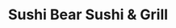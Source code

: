 ---
layout: place
title: Sushi Bear Sushi & Grill
permalink: /florida/jacksonville/sushi-bear-sushi-grill.html
stateAbbr: FL
stateName: Florida
cityName: Jacksonville
seo:
  type: restaurant
  links: http://sushibearjax.com/
place_id: ChIJO_KdM2i45YgRapsDIeWzMM8
photos:
  - name: >-
      places/ChIJO_KdM2i45YgRapsDIeWzMM8/photos/AeeoHcKFGwjxXRAOHmAe5wmQbPeDuJzy4um5Qd4xkVrF-uccYHqs0gKt2Na2F9KVg5NnVGotzSgiUaaRY5X32covf5Ks4td8_iq3QA8kDNu_DLNo2XSTzfKslz2C4wyaHkY0iAhrTezmGEOC63_7FvWnpg6ezMknthKxFpiH0uCDeiCJH-vyzfHhwBtWwAOnK4UwK3Cf-YBlEtCKGia50-eA8uVyBz27aZM3rHyL_kL1F3y8vb0ITRtzGtxZwZc1c4X0-e7pL14QK5Fq_-0ErnHkS0wDkg4Kogl0jgZXAXU8_KPR6w
    widthPx: 700
    heightPx: 471
    authorAttributions:
      - displayName: Sushi Bear Sushi & Grill
        uri: https://maps.google.com/maps/contrib/105240664997790851863
        photoUri: >-
          https://lh3.googleusercontent.com/a-/ALV-UjWFyiiOiheGhorRzsaHlXp56_nR-xZTB9hH30ZN4SAWT-x7EcU=s100-p-k-no-mo
    flagContentUri: >-
      https://www.google.com/local/imagery/report/?cb_client=maps_api_places.places_api&image_key=!1e10!2sAF1QipPeAqKGnnU2kwjLGGZr0VhOxW7T7x48Afv7Sjek&hl=en-US
    googleMapsUri: >-
      https://www.google.com/maps/place//data=!3m4!1e2!3m2!1sAF1QipPeAqKGnnU2kwjLGGZr0VhOxW7T7x48Afv7Sjek!2e10!4m2!3m1!1s0x88e5b868339df23b:0xcf30b3e521039b6a
  - name: >-
      places/ChIJO_KdM2i45YgRapsDIeWzMM8/photos/AeeoHcLPoUMRhZ83QbEGTxUs-XGCvj8Ykaa6Q8wgfRE6jqGDeBgOjltPZc8l2058H5ATyEmf4sheYHQPDhEpoABAmw86YIv67hlbFf33LLJeZFNny-Znlc6r6_zS8k9q6QZMMCeNFkW6hrB0EoREjb5upUZZ1SrwKpYXGGNNyYZ4rTBQooX4cfuyUXzMBhCy9rX9QD1pT8MLur3-S0d7jwH-Mw0Wo9zyv5UQYpAo3vUZwNTEXYmrHBuOgmD9ioFFHhzHq2fochgoxQO_CjCfce6RNdtV5fRreRoDZ6gW1cjo83N1Gg
    widthPx: 850
    heightPx: 314
    authorAttributions:
      - displayName: Sushi Bear Sushi & Grill
        uri: https://maps.google.com/maps/contrib/105240664997790851863
        photoUri: >-
          https://lh3.googleusercontent.com/a-/ALV-UjWFyiiOiheGhorRzsaHlXp56_nR-xZTB9hH30ZN4SAWT-x7EcU=s100-p-k-no-mo
    flagContentUri: >-
      https://www.google.com/local/imagery/report/?cb_client=maps_api_places.places_api&image_key=!1e10!2sAF1QipMTr_a8J3-eknMhMlsnQFFFAzs3_6hW1N_Ev0H-&hl=en-US
    googleMapsUri: >-
      https://www.google.com/maps/place//data=!3m4!1e2!3m2!1sAF1QipMTr_a8J3-eknMhMlsnQFFFAzs3_6hW1N_Ev0H-!2e10!4m2!3m1!1s0x88e5b868339df23b:0xcf30b3e521039b6a
  - name: >-
      places/ChIJO_KdM2i45YgRapsDIeWzMM8/photos/AeeoHcLVan-uf6nUqN7qPEBegnbMd5x9f3T8yLImJGweVF3nZcDQnlZrUkEP9bLMOYesCHsOlCuLDZNtYvhH3il5CNCKpCnGOEarzeoA1uv9sUAgFl17db9kOKOd00QsZBreHyzDbRK_x_kKVsPfPSAKtZ8s2PmxBjE72mV2KzH6xJWY7DsihokJgjS1fbIwe2odV1F2VXz0ldeUKU5l1vt6OOubz40-3CKhTsZWGN16_pIaKyEmFzdCVpid4-TJqmz5wVtPsGPH6JtWqzLWs71vFdUFXLuBZoRc6YIuDMdO5W2xyAVG_5u9nix2g22oIjOCWkE0foP-Jk7jbemMeLxjE9N61UA0PE0jv6BtUfazPcl6rqWimtuHKBK7xo5Wlm_zXkGhiYEl2l4zuHZF_e0Ft6-jsMT4Rg_xNhUxzB9Ey0Y02A
    widthPx: 4000
    heightPx: 3000
    authorAttributions:
      - displayName: Christen B
        uri: https://maps.google.com/maps/contrib/115782155454801242555
        photoUri: >-
          https://lh3.googleusercontent.com/a/ACg8ocLjOZSv0UvO5FN8GSBGhLcuwQckVgYDQM_Oe2ZP98KH45-y3W8=s100-p-k-no-mo
    flagContentUri: >-
      https://www.google.com/local/imagery/report/?cb_client=maps_api_places.places_api&image_key=!1e10!2sCIHM0ogKEICAgMCw9_CJLQ&hl=en-US
    googleMapsUri: >-
      https://www.google.com/maps/place//data=!3m4!1e2!3m2!1sCIHM0ogKEICAgMCw9_CJLQ!2e10!4m2!3m1!1s0x88e5b868339df23b:0xcf30b3e521039b6a
  - name: >-
      places/ChIJO_KdM2i45YgRapsDIeWzMM8/photos/AeeoHcLrjFaigUoFYMKHvLKR-VCs4-699UCruZ6gmfzh6d4maKurDQPIRFTCHkI_IzaJ3IldgOH7_wYN5Cx2kKvk9r7Xg1dNbd6lGJRXDhic4BKwmyuj5kd_s_O5emJ-q9-N7pQ6PR6z_fS_o4o9y4--6E7TOOyTxzNmLCLaLblYC6rOXE7nGmam1JajG1mgXhNiZfQhfZkiOOpIZWkVw-sLM96xbL4X7vz1sh97IqE2XbLkDoo6AyHskTyrxyd3nb_ovHIAlhmnelEmw2cqQVas_REJBejE_SHt17ENPpvusbTmqrkurYZCfUd3U7y2rPw8QvEtA-6obWNoT1yehN_z3b13YKEMV9KSpqx7WS7wxEvmjq0Yny4362SRh8HKDccqcu0q9SFIqhVT3TwGQ-Ayj0XwyHFPa6a9BGk2cWg9TS4
    widthPx: 3600
    heightPx: 4800
    authorAttributions:
      - displayName: Brittany Miller
        uri: https://maps.google.com/maps/contrib/116770181165192576573
        photoUri: >-
          https://lh3.googleusercontent.com/a-/ALV-UjWTgjNVcN31rP4KKwwmy_LEDb47NkLNmDslzPkBDkMqiS7PquU=s100-p-k-no-mo
    flagContentUri: >-
      https://www.google.com/local/imagery/report/?cb_client=maps_api_places.places_api&image_key=!1e10!2sCIHM0ogKEICAgICvuLDYbA&hl=en-US
    googleMapsUri: >-
      https://www.google.com/maps/place//data=!3m4!1e2!3m2!1sCIHM0ogKEICAgICvuLDYbA!2e10!4m2!3m1!1s0x88e5b868339df23b:0xcf30b3e521039b6a
  - name: >-
      places/ChIJO_KdM2i45YgRapsDIeWzMM8/photos/AeeoHcLFXDSTlvZiMSG9vURan29P-ETiGftpKLzp2n1p77Rv_rcAXss2PEiv1PEPIbIEsuL4cAtbzqFBPFTvyolK6SKwlkqkpiLBz4VaJF3lQ8bhRSJZFXRo0uxL-AJ_TwLIk8LUEUOiU5idz8g3Oyv1DXIfg05nb7D6j4-Zmq8DDU3D4pdkYGCkUJmtAG5KN2a213CY6l37Q5lIFx5lvm5c6oxKXtw2EduMKNfnh4cYWK3T1imoLBHJBZXjpdTlDiDL3KwmCyc5Feb1cWIBPsZvMXJ3SmPMW8wzSIfi49poWWDneab9Rw9GhnqCjufH7cPoW2txbo_9OtRdjgcKXuO7aO_xR728AnILoCB8Js2M4Oor-c7ZKzt4MnjMfVo-Ut04qG1xBRawGGBzHC4MkZermbNC3SXfllmKWIyWzc1b9BZpnecc
    widthPx: 4000
    heightPx: 1868
    authorAttributions:
      - displayName: Elaine Lowery
        uri: https://maps.google.com/maps/contrib/103474112266148853490
        photoUri: >-
          https://lh3.googleusercontent.com/a-/ALV-UjWTd6J8OFASMw24vEHWda5ibgzk_BLkS2jHLCYud3PYhO08Mcna2A=s100-p-k-no-mo
    flagContentUri: >-
      https://www.google.com/local/imagery/report/?cb_client=maps_api_places.places_api&image_key=!1e10!2sCIHM0ogKEICAgICBtJvBowE&hl=en-US
    googleMapsUri: >-
      https://www.google.com/maps/place//data=!3m4!1e2!3m2!1sCIHM0ogKEICAgICBtJvBowE!2e10!4m2!3m1!1s0x88e5b868339df23b:0xcf30b3e521039b6a
  - name: >-
      places/ChIJO_KdM2i45YgRapsDIeWzMM8/photos/AeeoHcKYhcBTHYKYRz3PAPhWpMXEFj5iLGyJlT8T0mYIO2MNYqv6QM_N1PzUxMBxFex761-mTpDgFGMt2H7BvIYZM0kBUkoziJV_dgvODZQqwxfUR9Cyp-SeAZkobiUXnYl0_vae2G83geyyR1lTLmuZzWyRXfU8xqBMiYey6vc1tMcuKvN6BmK4wXjKl7galTF3ixM-deRbzEzHelcMkD9J1MLoBSksdsC5cift07kv9VynKb2O-6e8h4czmdIMjtfxmrDMF7sSUUuv_x1MS35dqwdvcQsc7sqOML5PXbWSh4AyKOadCP8lLn3F2MyAAlVTsQ9TjGoA-U2O4Q9SFbkoBdeP3IYRvZGZdim_vOOhhq-G8lrl_HLlQ3nOCSWfM60-x_XKueEerUNpoEKUVoxWD1S4MXoO7FBkbLL7ndQIWjJG0Q
    widthPx: 4000
    heightPx: 2252
    authorAttributions:
      - displayName: jennifer james
        uri: https://maps.google.com/maps/contrib/115752715820789940446
        photoUri: >-
          https://lh3.googleusercontent.com/a/ACg8ocLaikdWocNy8AFDCbs97ckUeZHSYUS1OqPafWtHEOyfMoCtOw=s100-p-k-no-mo
    flagContentUri: >-
      https://www.google.com/local/imagery/report/?cb_client=maps_api_places.places_api&image_key=!1e10!2sCIHM0ogKEICAgMCA8pvQZw&hl=en-US
    googleMapsUri: >-
      https://www.google.com/maps/place//data=!3m4!1e2!3m2!1sCIHM0ogKEICAgMCA8pvQZw!2e10!4m2!3m1!1s0x88e5b868339df23b:0xcf30b3e521039b6a
  - name: >-
      places/ChIJO_KdM2i45YgRapsDIeWzMM8/photos/AeeoHcKjyIOAhL84M72VjDpbYu7P2P-NDt-KNeMlm3utqLfc_twnXe-6Zdo5qIFcBYYI06pftm6YTkZFbp3n_cw5ZDjb6nIHVzsirgGRIaWtEyZ7ShA3IiY-3BkWPpatcWKN4RUGVqcGaVD-6-hDugRTMbkg9RBgWR8BcJOFpQfp73S9iwQFLVDttXOV9o5-salLc-dVnWIh4DW_7iQjcSpV9OHhZpvINMRoqDhVnA3DgIMEYjUK76zGejocZnVFMHv7OZiUtKssjBMZgFe30YWcxyOcnTbtFoO1M5SI_s-lg2TfkFaFMoACJsoUJWfU_0hMClqdEXZ44_e4-PzhI11qUNTSpEylM2JSJZdR18wcaDOWHBcteT3bshqZxhp4WP2zVvDwLoE8iMJGuHfcLk5lp86Zhnfu7kvugG5v8TSYAvCcMQ
    widthPx: 1623
    heightPx: 1679
    authorAttributions:
      - displayName: Lu Hoa
        uri: https://maps.google.com/maps/contrib/100048266523143835701
        photoUri: >-
          https://lh3.googleusercontent.com/a/ACg8ocIZULuio_E0TtNK0fXCknD-cnqDiVKApS0lX7Ee5VjHosLtCg=s100-p-k-no-mo
    flagContentUri: >-
      https://www.google.com/local/imagery/report/?cb_client=maps_api_places.places_api&image_key=!1e10!2sCIHM0ogKEICAgICbysiUSQ&hl=en-US
    googleMapsUri: >-
      https://www.google.com/maps/place//data=!3m4!1e2!3m2!1sCIHM0ogKEICAgICbysiUSQ!2e10!4m2!3m1!1s0x88e5b868339df23b:0xcf30b3e521039b6a
  - name: >-
      places/ChIJO_KdM2i45YgRapsDIeWzMM8/photos/AeeoHcLJfk0Bi5YsuPdWjwP-qh73XDu1i5Fg28a9sxGu_M0JR5gBtpSqb_SRI32Z8_TOJavYjf_MtnqDbRSoGTSfCK9sS8p0AtvUQm_QFw0R2LsHPvAg6mSzvHNY0lMohApny63A8AklYv-kwn4LDyNTWXXbUn2_qZ0JaQC9_7-dE-kRDQ0X2V-H2VdD8oiUlQOOFrNFsS37BVbCFwTNwIxwoC6RmBbU9ThJ8_Ijo1L3TsScGl4yR0_ltvbhvtRSf2OfW7kbU13XlSCBcnIgsA-OWgApUrefqZULU0QxqKDm-YQZ4QHHTvztrElWK1hDLfA-LnjKiqZL37T4Dbj23nulMsff6S4mlBGtyIQ6ScCWdzk0jjriKYCncw2slVMiCNZUjVO3SNAxSW7_JQr5x2sqRPhDyVK-TCGgwX44EqIsbKo
    widthPx: 3060
    heightPx: 4080
    authorAttributions:
      - displayName: Pensilwarna Dharma
        uri: https://maps.google.com/maps/contrib/110163608349037467003
        photoUri: >-
          https://lh3.googleusercontent.com/a-/ALV-UjVqWNcNDoxQlCYQ3UvsFKydtkM5YjNqY-z1KNywKS4vF6YAfusm=s100-p-k-no-mo
    flagContentUri: >-
      https://www.google.com/local/imagery/report/?cb_client=maps_api_places.places_api&image_key=!1e10!2sCIHM0ogKEICAgIDXvvziQg&hl=en-US
    googleMapsUri: >-
      https://www.google.com/maps/place//data=!3m4!1e2!3m2!1sCIHM0ogKEICAgIDXvvziQg!2e10!4m2!3m1!1s0x88e5b868339df23b:0xcf30b3e521039b6a
  - name: >-
      places/ChIJO_KdM2i45YgRapsDIeWzMM8/photos/AeeoHcLdCB3STz3JKKDgfyAZkrWK2OnLUyES75TiQn1jy9lNtlvXsnKUIHT4z-YBr7BUhx5RfO3AM7ZFRROLRlCfNw7PlOtwmqrDDjZOly-ymiXQFXaOJvwxIZ55DbhBWXEHhNarqfXOtclYcyPl4xI3wz9qoh7f8hbhrCEyrLlTAz_8g27zU8dCGWkhkcGt_FEIuwtNB4vve4Luw6_OjJEQsXlLp4bEkcSJeJdsGHDcE37NlSbzKFrRf2hAPtoe1aeSWgqZRwbUxUQKJTlbOTDaYpGTDSE1BRnS2im0mzTfx1yKTzb2-LRM1l5k_8dmpKjb1gD8c-8P4tCRwFPIo-FW4S3a0d6JVyiqffAkn9uE-fBA3EYl05xNPE6usN6m-w50Eb9SjS2bqmfrnhCkmqXpNosoJod7lEIxh_7rGmcGZrgud0LO
    widthPx: 3024
    heightPx: 4032
    authorAttributions:
      - displayName: Altometrius Mathis
        uri: https://maps.google.com/maps/contrib/101601952309087901933
        photoUri: >-
          https://lh3.googleusercontent.com/a-/ALV-UjVbmUb4tXOjIi45bs1GpjCcS_LzXZrBYZ6A_39erFv5GV2POj--=s100-p-k-no-mo
    flagContentUri: >-
      https://www.google.com/local/imagery/report/?cb_client=maps_api_places.places_api&image_key=!1e10!2sCIHM0ogKEICAgIDHqIGBzQE&hl=en-US
    googleMapsUri: >-
      https://www.google.com/maps/place//data=!3m4!1e2!3m2!1sCIHM0ogKEICAgIDHqIGBzQE!2e10!4m2!3m1!1s0x88e5b868339df23b:0xcf30b3e521039b6a
  - name: >-
      places/ChIJO_KdM2i45YgRapsDIeWzMM8/photos/AeeoHcJOzsIe75esur0qxgu_C32hn2KEdDqaWMiD6MqkqFLpYoSdg7QKIWM_rlwGRthsrUpWdp8GqUcCucpoKUQbR559tjWlElgdVOCtwJicXFYTBhDGuCu1g0za4BNM2ePM-qatxPwNj7XC_UyN_QAJ4cYre_szqzuo5rW6KqIL00sFRG7RNf3EViGBimM1M_vs5FjjZklPC5g-r96qNt045BvI4OvpjvangPT3hofelTbqTbwkAyoboz9CH_C-qBTdSoBapOKeerPtQJvZ1Od0LV4X97t-6AwxFn237Oq51VyK28tgfY3r-ekUpTtwQDbBqr27fnwN_M5_P_5Gbe3m1eDhCt-PoVE6p1WXntOTxhKxuSqnB1qzvaA1iYFy92ZQ40Gj7ZEPpni7HE28clP6BMGQSCB-eewDEYtb9HRnrhI
    widthPx: 4000
    heightPx: 3000
    authorAttributions:
      - displayName: J Love
        uri: https://maps.google.com/maps/contrib/108051018493190008915
        photoUri: >-
          https://lh3.googleusercontent.com/a/ACg8ocL0PnMWnDTCfQxG8yMzc-lg6Yxqsc5GFvv7IJkSEaKH5e9LZw=s100-p-k-no-mo
    flagContentUri: >-
      https://www.google.com/local/imagery/report/?cb_client=maps_api_places.places_api&image_key=!1e10!2sCIHM0ogKEICAgID7kv2sPA&hl=en-US
    googleMapsUri: >-
      https://www.google.com/maps/place//data=!3m4!1e2!3m2!1sCIHM0ogKEICAgID7kv2sPA!2e10!4m2!3m1!1s0x88e5b868339df23b:0xcf30b3e521039b6a
address: '4530 St Johns Ave #9, Jacksonville, FL 32210, USA'
street: '4530 St Johns Ave #9'
city: Jacksonville
state: FL
zip: '32210'
country: USA
neighborhood: Lakeshore
latitude: '30.287872'
longitude: '-81.721386'
accessibility_options:
  wheelchairAccessibleParking: true
  wheelchairAccessibleEntrance: true
  wheelchairAccessibleRestroom: true
  wheelchairAccessibleSeating: true
business_status: OPERATIONAL
name: Sushi Bear Sushi & Grill
google_maps_links:
  directionsUri: >-
    https://www.google.com/maps/dir//''/data=!4m7!4m6!1m1!4e2!1m2!1m1!1s0x88e5b868339df23b:0xcf30b3e521039b6a!3e0
  placeUri: https://maps.google.com/?cid=14929630561415961450
  writeAReviewUri: >-
    https://www.google.com/maps/place//data=!4m3!3m2!1s0x88e5b868339df23b:0xcf30b3e521039b6a!12e1
  reviewsUri: >-
    https://www.google.com/maps/place//data=!4m4!3m3!1s0x88e5b868339df23b:0xcf30b3e521039b6a!9m1!1b1
  photosUri: >-
    https://www.google.com/maps/place//data=!4m3!3m2!1s0x88e5b868339df23b:0xcf30b3e521039b6a!10e5
primary_type: Japanese Restaurant
opening_hours:
  regular: null
  current: null
secondary_opening_hours:
  regular:
    weekdayDescriptions: null
    type: null
  current:
    weekdayDescriptions: null
    type: null
phone: (904) 503-0690
price_level: PRICE_LEVEL_MODERATE
price_range: $10 &ndash; $20
rating: '4.7'
rating_count: 0
website: http://sushibearjax.com/
description: >-
  Explore Sushi Bear in Jacksonville, FL$$$Sushi Bear Sushi & Grill in
  Jacksonville, FL, stands out as a vibrant spot for savoring fresh Japanese
  dishes and grilled favorites in a welcoming environment. The menu highlights
  creative options like sushi and hibachi selections, made with high-quality
  ingredients that deliver generous portions and bold flavors for a satisfying
  meal. Patrons enjoy the thoughtful touches, such as complimentary starters
  that enhance the dining experience, along with a relaxed atmosphere ideal for
  casual gatherings or quick takeout. This Japanese restaurant also caters to
  various preferences with choices for beer, wine, and vegetarian options,
  making it a go-to destination for anyone seeking flavorful Asian cuisine in
  the area.
generative_summary: >-
  Explore Sushi Bear in Jacksonville, FL$$$Sushi Bear Sushi & Grill in
  Jacksonville, FL, stands out as a vibrant spot for savoring fresh Japanese
  dishes and grilled favorites in a welcoming environment. The menu highlights
  creative options like sushi and hibachi selections, made with high-quality
  ingredients that deliver generous portions and bold flavors for a satisfying
  meal. Patrons enjoy the thoughtful touches, such as complimentary starters
  that enhance the dining experience, along with a relaxed atmosphere ideal for
  casual gatherings or quick takeout. This Japanese restaurant also caters to
  various preferences with choices for beer, wine, and vegetarian options,
  making it a go-to destination for anyone seeking flavorful Asian cuisine in
  the area.
generative_disclosure: Summarized by AI using the Grok-3-Mini model.
reviews:
  - name: >-
      places/ChIJO_KdM2i45YgRapsDIeWzMM8/reviews/ChdDSUhNMG9nS0VJQ0FnSUN2dUxEWTlBRRAB
    relativePublishTimeDescription: 4 months ago
    rating: 5
    text:
      text: >-
        Seriously, if you’re looking for a sushi/ hibachi place to try, this is
        IT!! I can’t recommend this place enough. 10/10 on everything.

        The service was impeccable. The food was mouth watering. They even gave
        us complimentary sides while we waited for our sushi and entrees. And
        the food came out FAST!

        The holiday atmosphere and decor was so calming and pleasant. My husband
        and I have tried our fair share of sushi and hibachi places around
        orange park and Jacksonville. This is, hands down, the absolute best
        place to eat!
      languageCode: en
    originalText:
      text: >-
        Seriously, if you’re looking for a sushi/ hibachi place to try, this is
        IT!! I can’t recommend this place enough. 10/10 on everything.

        The service was impeccable. The food was mouth watering. They even gave
        us complimentary sides while we waited for our sushi and entrees. And
        the food came out FAST!

        The holiday atmosphere and decor was so calming and pleasant. My husband
        and I have tried our fair share of sushi and hibachi places around
        orange park and Jacksonville. This is, hands down, the absolute best
        place to eat!
      languageCode: en
    authorAttribution:
      displayName: Brittany Miller
      uri: https://www.google.com/maps/contrib/116770181165192576573/reviews
      photoUri: >-
        https://lh3.googleusercontent.com/a-/ALV-UjWTgjNVcN31rP4KKwwmy_LEDb47NkLNmDslzPkBDkMqiS7PquU=s128-c0x00000000-cc-rp-mo
    publishTime: '2024-12-07T21:47:14.961733Z'
    flagContentUri: >-
      https://www.google.com/local/review/rap/report?postId=ChdDSUhNMG9nS0VJQ0FnSUN2dUxEWTlBRRAB&d=17924085&t=1
    googleMapsUri: >-
      https://www.google.com/maps/reviews/data=!4m6!14m5!1m4!2m3!1sChdDSUhNMG9nS0VJQ0FnSUN2dUxEWTlBRRAB!2m1!1s0x88e5b868339df23b:0xcf30b3e521039b6a
  - name: >-
      places/ChIJO_KdM2i45YgRapsDIeWzMM8/reviews/ChdDSUhNMG9nS0VJQ0FnTURndEl5OXBRRRAB
    relativePublishTimeDescription: a month ago
    rating: 5
    text:
      text: >-
        My wife’s son, Alonso, and I came here today and their reputation didn’t
        disappoint us. It’s Alonso’s favorite place. I’m not much into sushi but
        the menu offered many options for people like me. I chose the chicken
        katsu and he got pork katsu. My wife will eat the chicken teriyaki we
        got her. The appetizer that we enjoyed was called the Holiday rolls, but
        it wasn’t anything like a roll to me. It was very tasty. They started us
        off with a bowl of clear soup and garden salad. I chose the ranch
        dressing but Alonso had the ginger dressing. I used my fork while Alonso
        used complimentary chop sticks. The food was delicious and very
        flavorful. Now I know what I will be ordering in future visits.
      languageCode: en
    originalText:
      text: >-
        My wife’s son, Alonso, and I came here today and their reputation didn’t
        disappoint us. It’s Alonso’s favorite place. I’m not much into sushi but
        the menu offered many options for people like me. I chose the chicken
        katsu and he got pork katsu. My wife will eat the chicken teriyaki we
        got her. The appetizer that we enjoyed was called the Holiday rolls, but
        it wasn’t anything like a roll to me. It was very tasty. They started us
        off with a bowl of clear soup and garden salad. I chose the ranch
        dressing but Alonso had the ginger dressing. I used my fork while Alonso
        used complimentary chop sticks. The food was delicious and very
        flavorful. Now I know what I will be ordering in future visits.
      languageCode: en
    authorAttribution:
      displayName: Gilbert Nichols
      uri: https://www.google.com/maps/contrib/101205412673667503583/reviews
      photoUri: >-
        https://lh3.googleusercontent.com/a-/ALV-UjUt19N452VjXbR3mXwQ_g4ohnDG75palohp8HpQXTBFgUrOOyymbQ=s128-c0x00000000-cc-rp-mo-ba5
    publishTime: '2025-02-22T20:08:41.372547Z'
    flagContentUri: >-
      https://www.google.com/local/review/rap/report?postId=ChdDSUhNMG9nS0VJQ0FnTURndEl5OXBRRRAB&d=17924085&t=1
    googleMapsUri: >-
      https://www.google.com/maps/reviews/data=!4m6!14m5!1m4!2m3!1sChdDSUhNMG9nS0VJQ0FnTURndEl5OXBRRRAB!2m1!1s0x88e5b868339df23b:0xcf30b3e521039b6a
  - name: >-
      places/ChIJO_KdM2i45YgRapsDIeWzMM8/reviews/ChdDSUhNMG9nS0VJQ0FnTURJN0p2LWtBRRAB
    relativePublishTimeDescription: in the last week
    rating: 5
    text:
      text: >-
        This was our second time there. Power went out this time and it was
        daughter’s birthday. We ate in the dark no big deal but it meant no
        birthday celebration. Their birthday celebration is the best. It
        happens. We went to pay and they comped our meal because of it. Was so
        nice of them. Food was amazing and great service. We drive 45 min to go
        there from Yulee. Thanks for a great dinner. Will be back soon
      languageCode: en
    originalText:
      text: >-
        This was our second time there. Power went out this time and it was
        daughter’s birthday. We ate in the dark no big deal but it meant no
        birthday celebration. Their birthday celebration is the best. It
        happens. We went to pay and they comped our meal because of it. Was so
        nice of them. Food was amazing and great service. We drive 45 min to go
        there from Yulee. Thanks for a great dinner. Will be back soon
      languageCode: en
    authorAttribution:
      displayName: Chris Badger
      uri: https://www.google.com/maps/contrib/113388602457378248651/reviews
      photoUri: >-
        https://lh3.googleusercontent.com/a/ACg8ocLB0KQYeVCApSvH1oi6pcUH8ItiCH1203m1OOYEfY5i3VwxHQ=s128-c0x00000000-cc-rp-mo
    publishTime: '2025-04-08T02:02:18.209124Z'
    flagContentUri: >-
      https://www.google.com/local/review/rap/report?postId=ChdDSUhNMG9nS0VJQ0FnTURJN0p2LWtBRRAB&d=17924085&t=1
    googleMapsUri: >-
      https://www.google.com/maps/reviews/data=!4m6!14m5!1m4!2m3!1sChdDSUhNMG9nS0VJQ0FnTURJN0p2LWtBRRAB!2m1!1s0x88e5b868339df23b:0xcf30b3e521039b6a
  - name: >-
      places/ChIJO_KdM2i45YgRapsDIeWzMM8/reviews/ChdDSUhNMG9nS0VJQ0FnTUNJc05iQXlBRRAB
    relativePublishTimeDescription: 2 weeks ago
    rating: 5
    text:
      text: >-
        From the outside you wouldn't expect such a great restruant. In a world
        of dying food service our experience here was great. Food was great,
        staff was great, atmosphere was great. I got the salmon and shrimp, most
        places skimp on the protein but I definitely got a good portion.
        Definitely will be our go to from now on.
      languageCode: en
    originalText:
      text: >-
        From the outside you wouldn't expect such a great restruant. In a world
        of dying food service our experience here was great. Food was great,
        staff was great, atmosphere was great. I got the salmon and shrimp, most
        places skimp on the protein but I definitely got a good portion.
        Definitely will be our go to from now on.
      languageCode: en
    authorAttribution:
      displayName: Micah Kirn
      uri: https://www.google.com/maps/contrib/113220826565049190014/reviews
      photoUri: >-
        https://lh3.googleusercontent.com/a/ACg8ocKhpxkXCHV9Lv3e3RTVSM0Jsv3Au4wvPb3N6nniNNDjcUY-GQ=s128-c0x00000000-cc-rp-mo-ba2
    publishTime: '2025-03-29T17:23:26.970730Z'
    flagContentUri: >-
      https://www.google.com/local/review/rap/report?postId=ChdDSUhNMG9nS0VJQ0FnTUNJc05iQXlBRRAB&d=17924085&t=1
    googleMapsUri: >-
      https://www.google.com/maps/reviews/data=!4m6!14m5!1m4!2m3!1sChdDSUhNMG9nS0VJQ0FnTUNJc05iQXlBRRAB!2m1!1s0x88e5b868339df23b:0xcf30b3e521039b6a
  - name: >-
      places/ChIJO_KdM2i45YgRapsDIeWzMM8/reviews/ChZDSUhNMG9nS0VJQ0FnSUNieXNpVWNREAE
    relativePublishTimeDescription: 8 months ago
    rating: 5
    text:
      text: >-
        Best sushi in Jacksonville!! We enjoyed the time here. They have the
        conch sashimi which is very fresh and delicious.

        I really appreciate their very welcoming culture by providing
        Philadelphia roll while we have to wait for our food. Staff is friendly.

        Everything is so fresh and creative. Been here at least 10 times but
        they have never failed me once.
      languageCode: en
    originalText:
      text: >-
        Best sushi in Jacksonville!! We enjoyed the time here. They have the
        conch sashimi which is very fresh and delicious.

        I really appreciate their very welcoming culture by providing
        Philadelphia roll while we have to wait for our food. Staff is friendly.

        Everything is so fresh and creative. Been here at least 10 times but
        they have never failed me once.
      languageCode: en
    authorAttribution:
      displayName: Lu Hoa
      uri: https://www.google.com/maps/contrib/100048266523143835701/reviews
      photoUri: >-
        https://lh3.googleusercontent.com/a/ACg8ocIZULuio_E0TtNK0fXCknD-cnqDiVKApS0lX7Ee5VjHosLtCg=s128-c0x00000000-cc-rp-mo-ba4
    publishTime: '2024-07-25T16:54:16.706228Z'
    flagContentUri: >-
      https://www.google.com/local/review/rap/report?postId=ChZDSUhNMG9nS0VJQ0FnSUNieXNpVWNREAE&d=17924085&t=1
    googleMapsUri: >-
      https://www.google.com/maps/reviews/data=!4m6!14m5!1m4!2m3!1sChZDSUhNMG9nS0VJQ0FnSUNieXNpVWNREAE!2m1!1s0x88e5b868339df23b:0xcf30b3e521039b6a
review_summary: >-
  What People Love About This Sushi Spot$$$Visitors consistently praise the
  outstanding food quality at this lively sushi restaurant, highlighting the
  fresh flavors and hearty portions that make every bite memorable. Folks
  appreciate the friendly service and quick preparation, often noting how little
  extras like complimentary sides add a nice touch to the overall experience.
  The welcoming vibe and creative menu items have folks coming back for more,
  with many describing it as one of the top choices for Japanese dining in the
  region. While occasional hiccups like power issues are handled with gracious
  gestures, the general consensus is that it's a solid spot for families or
  groups looking for reliable, tasty meals. If you're hunting for great sushi
  options nearby, this place delivers a consistently positive experience that
  keeps diners satisfied.
review_disclosure: Summarized by AI using the Grok-3-Mini model.
parking_options:
  freeParkingLot: true
  freeStreetParking: true
  paidStreetParking: false
  valetParking: false
payment_options:
  acceptsCreditCards: true
  acceptsDebitCards: true
  acceptsCashOnly: false
  acceptsNfc: true
allow_dogs: null
curbside_pickup: null
delivery: true
dine_in: true
good_for_children: true
good_for_groups: true
good_for_sports: false
live_music: false
menu_for_children: true
outdoor_seating: false
reservable: true
restroom: true
serves_beer: true
serves_breakfast: false
serves_brunch: false
serves_cocktails: true
serves_coffee: true
serves_dinner: true
serves_dessert: true
serves_lunch: true
serves_vegetarian_food: true
serves_wine: true
takeout: true
update_category: pro
places_description: >-
  Grilled Japanese specialties & sushi are served in this lively, colorful
  family restaurant.

---